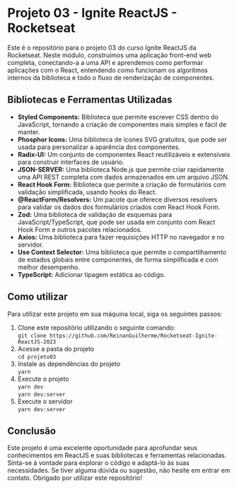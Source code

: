 <h1>Projeto 03 - Ignite ReactJS - Rocketseat</h1>
  <p>Este é o repositório para o projeto 03 do curso Ignite ReactJS da Rocketseat. Neste módulo, construímos uma aplicação front-end web completa, conectando-a a uma API e aprendemos como performar aplicações com o React, entendendo como funcionam os algoritmos internos da biblioteca e todo o fluxo de renderização de componentes.</p>
  
  <h2>Bibliotecas e Ferramentas Utilizadas</h2>
  <ul>
    <li><strong>Styled Components:</strong> Biblioteca que permite escrever CSS dentro do JavaScript, tornando a criação de componentes mais simples e fácil de manter.</li>
    <li><strong>Phosphor Icons:</strong> Uma biblioteca de ícones SVG gratuitos, que pode ser usada para personalizar a aparência dos componentes.</li>
    <li><strong>Radix-UI:</strong> Um conjunto de componentes React reutilizáveis e extensíveis para construir interfaces de usuário.</li>
    <li><strong>JSON-SERVER:</strong> Uma biblioteca Node.js que permite criar rapidamente uma API REST completa com dados armazenados em um arquivo JSON.</li>
    <li><strong>React Hook Form:</strong> Biblioteca que permite a criação de formulários com validação simplificada, usando hooks do React.</li>
    <li><strong>@ReactForm/Resolvers:</strong> Um pacote que oferece diversos resolvers para validar os dados dos formulários criados com React Hook Form.</li>
    <li><strong>Zod:</strong> Uma biblioteca de validação de esquemas para JavaScript/TypeScript, que pode ser usada em conjunto com React Hook Form e outros pacotes relacionados.</li>
    <li><strong>Axios:</strong> Uma biblioteca para fazer requisições HTTP no navegador e no servidor.</li>
    <li><strong>Use Context Selector:</strong> Uma biblioteca que permite o compartilhamento de estados globais entre componentes, de forma simplificada e com melhor desempenho.</li>
    <li><strong>TypeScript:</strong> Adicionar tipagem estática ao código.</li>
  </ul>
  
  <h2>Como utilizar</h2>
    <p>Para utilizar este projeto em sua máquina local, siga os seguintes passos:</p>
    <ol>
    <li>Clone este repositório utilizando o seguinte comando:
        <br>
        <code>git clone https://github.com/ReinanGuilherme/Rocketseat-Ignite-ReactJS-2023</code>
    </li>
    <li>Acesse a pasta do projeto
        <br>
        <code>cd projeto03</code>
    </li>
    <li>Instale as dependências do projeto
        <br>
        <code>yarn</code>
    </li>
    <li>Execute o projeto
        <br>
        <code>yarn dev</code>
        <br>
        <code>yarn dev:server</code>
    </li>
    <li>Execute o servidor
        <br>
        <code>yarn dev:server</code>
    </li>
    </ol>
  
  <h2>Conclusão</h2>
  <p>Este projeto é uma excelente oportunidade para aprofundar seus conhecimentos em ReactJS e suas bibliotecas e ferramentas relacionadas. Sinta-se à vontade para explorar o código e adaptá-lo às suas necessidades. Se tiver alguma dúvida ou sugestão, não hesite em entrar em contato. Obrigado por utilizar este repositório!</p>